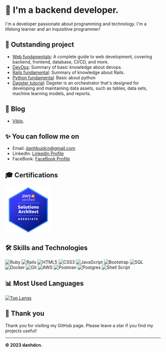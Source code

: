 # 👋 I'm a backend developer.

I'm a developer passionate about programming and technology. I'm a lifelong learner and an inquisitive programmer!

## 🚀 Outstanding project

- [Web fundamentals](https://github.com/danhbuidcn/web_fundamental): A complete guide to web development, covering backend, frontend, database, CI/CD, and more.
- [DevOps](https://github.com/danhbuidcn/devops): Summary of basic knowledge about devops.
- [Rails fundamental](https://github.com/danhbuidcn/rails_fundamental): Summary of knowledge about Rails.
- [Python fundamental](https://github.com/danhbuidcn/python_fundamental): Basic about python
- [Dagster tutorial](https://github.com/danhbuidcn/dagster_tutorial): Dagster is an orchestrator that's designed for developing and maintaining data assets, such as tables, data sets, machine learning models, and reports.
<!--
- [Laravel + VueJS](https://github.com/danhbuidcn/lara_vue_fundamental): Laravel, Vue 3 & Inertia Full Stack
-->

## 📝 Blog

- [Viblo](https://viblo.asia/u/BuiVanThuong).

## ✨ You can follow me on

- Email: [danhbuidcn@gmail.com](mailto:danhbuidcn@gmail.com)
- LinkedIn: [LinkedIn Profile](https://www.linkedin.com/in/th%C6%B0%E1%BB%A3ng-b%C3%B9i-bb98a31b6/)
- FaceBook: [FaceBook Profile](https://www.facebook.com/thuongbuivanhaui)

## 🎓 Certifications

<a href="https://www.credly.com/badges/c04d0fc7-07ca-4bb9-9f91-126b652bb038/public_url" target="_blank">
<img src="AWS-Certified-Solutions-Architect-Associate_badge.png" alt="AWS Certified Solutions Architect - Associate" width="150"/>
</a>

## 🛠️ Skills and Technologies

![Ruby](https://skillicons.dev/icons?i=ruby)
![Rails](https://skillicons.dev/icons?i=rails)
![HTML5](https://skillicons.dev/icons?i=html)
![CSS3](https://skillicons.dev/icons?i=css)
![JavaScript](https://skillicons.dev/icons?i=javascript)
![Bootstrap](https://skillicons.dev/icons?i=bootstrap)
![SQL](https://skillicons.dev/icons?i=postgres)
![Docker](https://skillicons.dev/icons?i=docker)
![Git](https://skillicons.dev/icons?i=git)
![AWS](https://skillicons.dev/icons?i=aws)
![Postman](https://skillicons.dev/icons?i=postman)
![Postgres](https://skillicons.dev/icons?i=postgres)
![Shell Script](https://skillicons.dev/icons?i=bash)

## 📊 Most Used Languages

[![Top Langs](https://github-readme-stats.vercel.app/api/top-langs/?username=danhbuidcn&layout=compact)](https://github.com/danhbuidcn)

## 🙏 Thank you

Thank you for visiting my GitHub page. Please leave a star if you find my projects useful!

---
**© 2023 danhdcn.**

<!--
**danhbuidcn/danhbuidcn** is a ✨ _special_ ✨ repository because its `README.md` (this file) appears on your GitHub profile.

Here are some ideas to get you started:

- 🔭 I’m currently working on ...
- 🌱 I’m currently learning ...
- 👯 I’m looking to collaborate on ...
- 🤔 I’m looking for help with ...
- 💬 Ask me about ...
- 📫 How to reach me: ...
- 😄 Pronouns: ...
- ⚡ Fun fact: ...
-->
